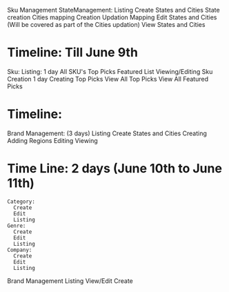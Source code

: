 Sku Management
  StateManagement:
    Listing
    Create States and Cities
      State creation
      Cities mapping
        Creation
        Updation
        Mapping
    Edit States and Cities (Will be covered as part of the Cities updation)
    View States and Cities

#   Timeline: Till June 9th
  Sku:
    Listing: 1 day
      All SKU's
      Top Picks
      Featured List
    Viewing/Editing
    Sku Creation 1 day
    Creating Top Picks
    View All Top Picks
    View All Featured Picks

#   Timeline:
  Brand Management: (3 days)
    Listing
    Create States and Cities
    Creating
      Adding Regions
    Editing
    Viewing

#   Time Line: 2 days (June 10th to June 11th)
    Category:
      Create
      Edit
      Listing
    Genre:
      Create
      Edit
      Listing
    Company:
      Create
      Edit
      Listing

Brand Management
  Listing
  View/Edit
  Create
